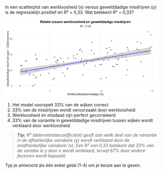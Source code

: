 In een scatterplot van werkloosheid (x) versus gewelddadige misdrijven (y) is de regressielijn positief en R² = 0,33. Wat betekent R² = 0,33?

![Scatterplot](media/image.png) 

1.	Het model voorspelt 33% van de wijken correct
2.	33% van de misdrijven wordt veroorzaakt door werkloosheid
3.	Werkloosheid en misdaad zijn perfect gecorreleerd
4.	33% van de variantie in gewelddadige misdrijven tussen wijken wordt verklaard door werkloosheid

> **Tip:** *R² (determinatiecoëfficiënt) geeft aan welk deel van de variantie in de afhankelijke variabele (y) wordt verklaard door de onafhankelijke variabele (x). Een R² van 0,33 betekent dat 33% van de variatie in y door x wordt verklaard, terwijl 67% door andere factoren wordt bepaald.*


Typ je antwoord als één enkel getal (1-4) om je keuze aan te geven.

